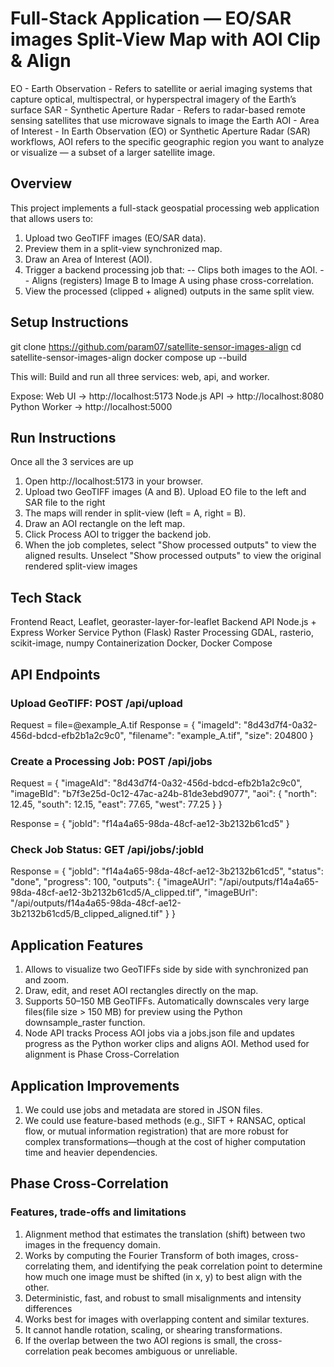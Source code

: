 # Full-Stack Application — EO/SAR images Split-View Map with AOI Clip & Align

EO - Earth Observation - Refers to satellite or aerial imaging systems that capture optical, multispectral, or hyperspectral imagery of the Earth’s surface
SAR - Synthetic Aperture Radar - Refers to radar-based remote sensing satellites that use microwave signals to image the Earth
AOI - Area of Interest - In Earth Observation (EO) or Synthetic Aperture Radar (SAR) workflows, AOI refers to the specific geographic region you want to analyze or visualize — a subset of a larger satellite image.

## Overview
This project implements a full-stack geospatial processing web application that allows users to:
1. Upload two GeoTIFF images (EO/SAR data).
2. Preview them in a split-view synchronized map.
3. Draw an Area of Interest (AOI).
4. Trigger a backend processing job that:
-- Clips both images to the AOI.
-- Aligns (registers) Image B to Image A using phase cross-correlation.
5. View the processed (clipped + aligned) outputs in the same split view.

## Setup Instructions
git clone https://github.com/param07/satellite-sensor-images-align
cd satellite-sensor-images-align
docker compose up --build

This will:
Build and run all three services: web, api, and worker.

Expose:
Web UI → http://localhost:5173
Node.js API → http://localhost:8080
Python Worker → http://localhost:5000

## Run Instructions
Once all the 3 services are up
1. Open http://localhost:5173 in your browser.
2. Upload two GeoTIFF images (A and B). Upload EO file to the left and SAR file to the right
3. The maps will render in split-view (left = A, right = B).
4. Draw an AOI rectangle on the left map.
5. Click Process AOI to trigger the backend job.
6. When the job completes, select "Show processed outputs" to view the aligned results. Unselect "Show processed outputs" to view the original rendered split-view images

## Tech Stack
Frontend    React, Leaflet, georaster-layer-for-leaflet
Backend API Node.js + Express
Worker Service  Python (Flask)
Raster Processing   GDAL, rasterio, scikit-image, numpy
Containerization    Docker, Docker Compose

## API Endpoints

### Upload GeoTIFF: POST /api/upload
Request = file=@example_A.tif
Response = {
  "imageId": "8d43d7f4-0a32-456d-bdcd-efb2b1a2c9c0",
  "filename": "example_A.tif",
  "size": 204800
}

### Create a Processing Job: POST /api/jobs
Request = {
  "imageAId": "8d43d7f4-0a32-456d-bdcd-efb2b1a2c9c0",
  "imageBId": "b7f3e25d-0c12-47ac-a24b-81de3ebd9077",
  "aoi": {
    "north": 12.45,
    "south": 12.15,
    "east": 77.65,
    "west": 77.25
  }
}

Response = { "jobId": "f14a4a65-98da-48cf-ae12-3b2132b61cd5" }

### Check Job Status: GET /api/jobs/:jobId
Response = {
  "jobId": "f14a4a65-98da-48cf-ae12-3b2132b61cd5",
  "status": "done",
  "progress": 100,
  "outputs": {
    "imageAUrl": "/api/outputs/f14a4a65-98da-48cf-ae12-3b2132b61cd5/A_clipped.tif",
    "imageBUrl": "/api/outputs/f14a4a65-98da-48cf-ae12-3b2132b61cd5/B_clipped_aligned.tif"
  }
}


## Application Features
1. Allows to visualize two GeoTIFFs side by side with synchronized pan and zoom.
2. Draw, edit, and reset AOI rectangles directly on the map.
3. Supports 50–150 MB GeoTIFFs. Automatically downscales very large files(file size > 150 MB) for preview using the Python downsample_raster function.
4. Node API tracks Process AOI jobs via a jobs.json file and updates progress as the Python worker clips and aligns AOI. Method used for alignment is Phase Cross-Correlation

## Application Improvements
1. We could use jobs and metadata are stored in JSON files.
2. We could use feature-based methods (e.g., SIFT + RANSAC, optical flow, or mutual information registration) that are more robust for complex transformations—though at the cost of higher computation time and heavier dependencies.

## Phase Cross-Correlation
### Features, trade-offs and limitations
1. Alignment method that estimates the translation (shift) between two images in the frequency domain.
2. Works by computing the Fourier Transform of both images, cross-correlating them, and identifying the peak correlation point to determine how much one image must be shifted (in x, y) to best align with the other.
3. Deterministic, fast, and robust to small misalignments and intensity differences
4. Works best for images with overlapping content and similar textures.
5. It cannot handle rotation, scaling, or shearing transformations.
6. If the overlap between the two AOI regions is small, the cross-correlation peak becomes ambiguous or unreliable.



